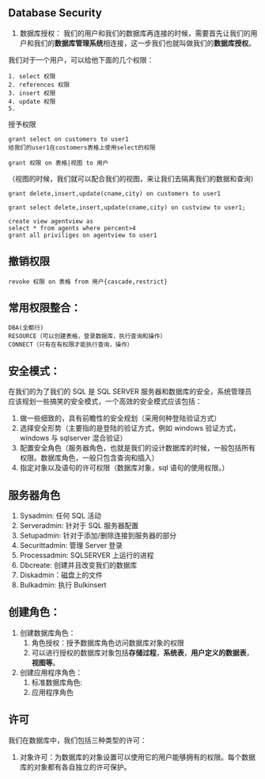 ## Database Security
1. 数据库授权：
我们的用户和我们的数据库再连接的时候，需要首先让我们的用户和我们的**数据库管理系统**相连接，这一步我们也就叫做我们的**数据库授权**。

我们对于一个用户，可以给他下面的几个权限：
```
1. select 权限
2. references 权限
3. insert 权限
4. update 权限
5. 
```

授予权限
```
grant select on customers to user1
给我们的user1在costomers表格上使用select的权限

grant 权限 on 表格|视图 to 用户
```

（视图的时候，我们就可以配合我们的视图，来让我们去隔离我们的数据和查询）

```
grant delete,insert,update(cname,city) on customers to user1

grant select delete,insert,update(cname,city) on custview to user1;

create view agentview as
select * from agents where percent>4
grant all priviliges on agentview to user1

```

## 撤销权限
```
revoke 权限 on 表格 from 用户{cascade,restrict}
```

## 常用权限整合：
```
DBA(全都行)
RESOURCE（可以创建表格，登录数据库，执行查询和操作）
CONNECT（只有在有权限才能执行查询，操作）
```

## 安全模式：
在我们的为了我们的 SQL 是 SQL SERVER 服务器和数据库的安全，系统管理员应该规划一些搞笑的安全模式，一个高效的安全模式应该包括：
1. 做一些细致的，具有前瞻性的安全规划（采用何种登陆验证方式）
2. 选择安全形势（主要指的是登陆的验证方式，例如 windows 验证方式，windows 与 sqlserver 混合验证）
3. 配置安全角色（服务器角色，也就是我们的设计数据库的时候，一般包括所有权限。数据库角色，一般只包含查询和插入）
4. 指定对象以及语句的许可权限（数据库对象，sql 语句的使用权限。）

## 服务器角色
1. Sysadmin: 任何 SQL 活动
2. Serveradmin: 针对于 SQL 服务器配置
3. Setupadmin: 针对于添加/删除连接到服务器的部分
4. Securittadmin: 管理 Server 登录
5. Processadmin: SQLSERVER 上运行的进程
6. Dbcreate: 创建并且改变我们的数据库
7. Diskadmin：磁盘上的文件
8. Bulkadmin: 执行 Bulkinsert

## 创建角色：
1. 创建数据库角色：
	1. 角色授权：授予数据库角色访问数据库对象的权限
	2. 可以进行授权的数据库对象包括**存储过程**，**系统表**，**用户定义的数据表**，**视图等**。
2. 创建应用程序角色：
	1. 标准数据库角色:
	2. 应用程序角色

## 许可
我们在数据库中，我们包括三种类型的许可：
1. 对象许可：为数据库的对象设置可以使用它的用户能够拥有的权限。每个数据库的对象都有各自独立的许可保护。
